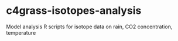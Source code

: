 # c4grass-isotopes-analysis
Model analysis R scripts for isotope data on rain, CO2 concentration, temperature
